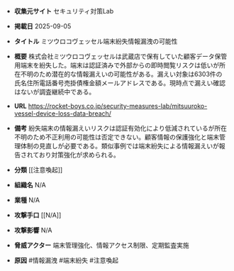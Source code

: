 - **収集元サイト**
セキュリティ対策Lab

- **掲載日**
2025-09-05

- **タイトル**
ミツウロコヴェッセル端末紛失情報漏洩の可能性

- **概要**
株式会社ミツウロコヴェッセルは武蔵店で保有していた顧客データ保管用端末を紛失した。端末は認証済みで外部からの即時閲覧リスクは低いが所在不明のため潜在的な情報漏えいの可能性がある。漏えい対象は6303件の氏名住所電話番号売掛債権金額メールアドレスである。現時点で漏えい確認はないが調査継続中である。

- **URL**
https://rocket-boys.co.jp/security-measures-lab/mitsuuroko-vessel-device-loss-data-breach/

- **備考**
紛失端末の情報漏えいリスクは認証有効化により低減されているが所在不明のため不正利用の可能性は否定できない。顧客情報の保護強化と端末管理体制の見直しが必要である。類似事例では端末紛失による情報漏えいが報告されており対策強化が求められる。

- **分類**
[[注意喚起]]

- **組織名**
N/A

- **業種**
N/A

- **攻撃手口**
[[N/A]]

- **攻撃影響**
N/A

- **脅威アクター**
端末管理強化、情報アクセス制限、定期監査実施

- **原因**
#情報漏洩 #端末紛失 #注意喚起
